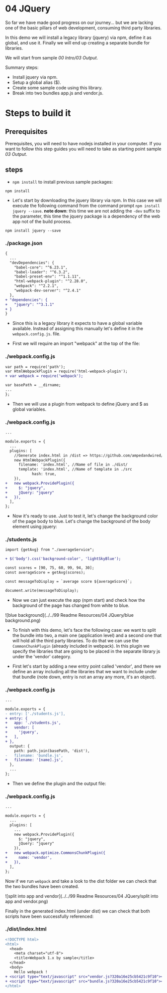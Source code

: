 # 04 JQuery

So far we have made good progress on our journey... but we are lacking one of the
basic pillars of web development, consuming third party libraries.

In this demo we will install a legacy library (jquery) via npm, define it as global, and use it. Finally we will end up creating a separate bundle for libraries.

We will start from sample _00 Intro/03 Output_.

Summary steps:
 - Install jquery via npm.
 - Setup a global alias ($).
 - Create some sample code using this library.
 - Break into two bundles app.js and vendor.js.  

# Steps to build it

## Prerequisites

Prerequisites, you will need to have nodejs installed in your computer. If you want to follow this step guides you will need to take as starting point sample _03 Output_.

## steps

- `npm install` to install previous sample packages:

```
npm install
```

- Let's start by downloading the jquery library via npm. In this case we will execute the following command from the command prompt ```npm install jquery --save```.
**note down**: this time we are not adding the `-dev` suffix to the parameter, this time the jquery package is a dependency of the web app not of the build process.

```
npm install jquery --save
```

### ./package.json
```diff
{
  ...
  "devDependencies": {
    "babel-core": "^6.23.1",
    "babel-loader": "^6.3.2",
    "babel-preset-env": "^1.1.11",
    "html-webpack-plugin": "^2.28.0",
    "webpack": "^2.2.1",
    "webpack-dev-server": "^2.4.1"
  },
+ "dependencies": {
+   "jquery": "^3.1.1"
+ }
}

```

- Since this is a legacy library it expects to have a global variable available.
Instead of assigning this manually let's define it in the `webpack.config.js`. file.

- First we will require an import "webpack" at the top of the file:

### ./webpack.config.js
```diff
var path = require('path');
var HtmlWebpackPlugin = require('html-webpack-plugin');
+ var webpack = require('webpack');

var basePath = __dirname;
...
};

```

- Then we will use a plugin from webpack to define jQuery and $ as global variables.

### ./webpack.config.js
```diff
...

module.exports = {
  ...
  plugins: [
    //Generate index.html in /dist => https://github.com/ampedandwired/html-webpack-plugin
    new HtmlWebpackPlugin({
      filename: 'index.html', //Name of file in ./dist/
      template: 'index.html', //Name of template in ./src
			hash: true,
    }),
+   new webpack.ProvidePlugin({
+     $: "jquery",
+     jQuery: "jquery"
+   }),
  ],
};

```

- Now it's ready to use. Just to test it, let's change the background color of the page body to blue. Let's change the background of the body element using jquery:

### ./students.js
```diff
import {getAvg} from "./averageService";

+ $('body').css('background-color', 'lightSkyBlue');

const scores = [90, 75, 60, 99, 94, 30];
const averageScore = getAvg(scores);

const messageToDisplay = `average score ${averageScore}`;

document.write(messageToDisplay);

```

- Now we can just execute the app (npm start) and check how the background of the page has changed from white to blue.

![blue background](../../99 Readme Resources/04 JQuery/blue background.png)

- To finish with this demo, let's face the following case: we want to split the bundle into two, a main one (application level) and a second one that will hold all the third party libraries. To do that we can use the `CommonChunkPlugin`
(already included in webpack). In this plugin we specify the libraries that are going to be placed in the separate library js under the 'vendor' category.

- First let's start by adding a new entry point called 'vendor', and there we define an array including all the libraries that we want to include under that bundle (note down, entry is not an array any more, it's an object).

### ./webpack.config.js
```diff
...

module.exports = {
- entry: ['./students.js'],
+ entry: {
+   app: './students.js',
+   vendor: [
+     'jquery',
+   ],
+ },
  output: {
    path: path.join(basePath, 'dist'),
-   filename: 'bundle.js',
+   filename: '[name].js',
  },
  ...
};

```

- Then we define the plugin and the output file:

### ./webpack.config.js
```diff
...

module.exports = {
  ...
  plugins: [
    ...
    new webpack.ProvidePlugin({
      $: "jquery",
      jQuery: "jquery"
    }),
+   new webpack.optimize.CommonsChunkPlugin({
+     name: 'vendor',
+   }),
  ],
};

```

Now if we run `webpack` and take a look to the dist folder we can check that the two bundles have been created.

![split into app and vendor](../../99 Readme Resources/04 JQuery/split into app and vendor.png)


Finally in the generated index.html (under dist) we can check that both scripts have been successfully referenced:

### ./dist/index.html
```diff
<!DOCTYPE html>
<html>
  <head>
    <meta charset="utf-8">
    <title>Webpack 1.x by sample</title>
  </head>
  <body>
    Hello webpack !
+ <script type="text/javascript" src="vendor.js?320a16e25cb5421c9f10"></script>
+ <script type="text/javascript" src="bundle.js?320a16e25cb5421c9f10"></script></body>
</html>
```
